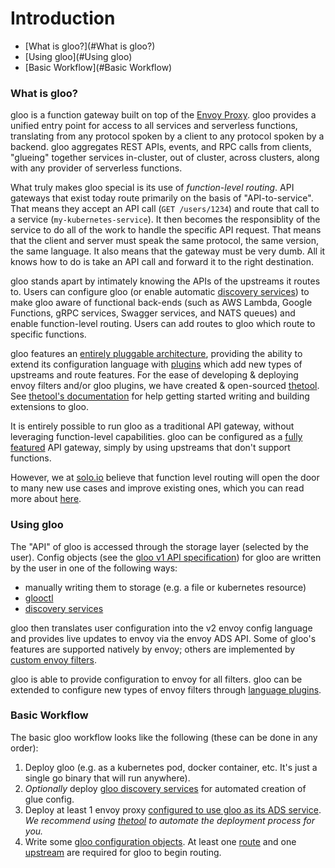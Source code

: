 # Introduction

- [What is gloo?](#What is gloo?)
- [Using gloo](#Using gloo)
- [Basic Workflow](#Basic Workflow)





<a name="What is gloo?"></a>

### What is gloo?


gloo is a function gateway built on top of the [Envoy Proxy](envoyproxy.io). gloo provides a unified entry point
for access to all services and serverless functions, translating from any protocol spoken by a client to any protocol
spoken by a backend. gloo aggregates REST APIs, events, and RPC calls from clients, "glueing" together services in-cluster, 
out of cluster, across clusters, along with any provider of serverless functions.

What truly makes gloo special is its use of *function-level routing*. API gateways that exist today route primarily on the 
basis of "API-to-service". That means they accept an API call (`GET /users/1234`) and route that call to a service 
(`my-kubernetes-service`). It then becomes the responsiblity of the service to do all of the work to handle the specific 
API request. That means that the client and server must speak the same protocol, the same version, the same language. 
It also means that the gateway must be very dumb. All it knows how to do is take an API call and forward it to the right
destination. 

gloo stands apart by intimately knowing the APIs of the upstreams it routes to. Users can configure gloo 
(or enable automatic [discovery services](TODO)) to make gloo aware of functional back-ends (such as AWS Lambda, Google 
Functions, gRPC services, Swagger services, and NATS queues) and enable function-level routing. Users can add routes to gloo which route
to specific functions. 

gloo features an [entirely pluggable architecture](TODO), providing the ability to extend its configuration language with 
[plugins](TODO) which add new types of upstreams and route features. For the ease of developing & deploying envoy filters and/or 
gloo plugins, we have created & open-sourced [thetool](TODO). See [thetool's documentation](TODO) for help getting started
writing and building extensions to gloo. 

It is entirely possible to run gloo as a traditional API gateway, without leveraging function-level capabilities. gloo
can be configured as a [fully featured](TODO) API gateway, simply by using upstreams that don't support functions.

However, we at [solo.io](solo.io) believe that function level routing will open the door to many new use cases and improve
existing ones, which you can read more about [here](TODO).





<a name="Using gloo"></a>

### Using gloo



The "API" of gloo is accessed through the storage layer (selected by the user). Config objects 
(see the [gloo v1 API specification](TODO)) for gloo are written by the user in one of the following ways:
- manually writing them to storage (e.g. a file or kubernetes resource)
- [glooctl](TODO)
- [discovery services](TODO)

gloo then translates user configuration into the v2 envoy config language and provides live updates to envoy via the 
envoy ADS API. Some of gloo's features are supported natively by envoy; others are implemented by [custom envoy filters](TODO).

gloo is able to provide configuration to envoy for all filters. gloo can be extended to configure new types of envoy filters
through [language plugins](TODO). 





<a name="Basic Workflow"></a>

### Basic Workflow

The basic gloo workflow looks like the following (these can be done in any order):

1. Deploy gloo (e.g. as a kubernetes pod, docker container, etc. It's just a single go binary that will run anywhere).
2. *Optionally* deploy [gloo discovery services](TODO) for automated creation of glue config.
2. Deploy at least 1 envoy proxy [configured to use gloo as its ADS service](TODO).
*We recommend using [thetool](TODO) to automate the deployment process for you.*
3. Write some [gloo configuration objects](TODO). At least one [route](TODO) and one [upstream](TODO) are required for 
gloo to begin routing.